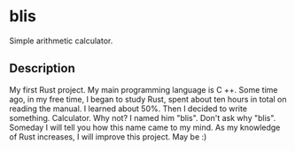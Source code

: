 # blis
Simple arithmetic calculator.

## Description
My first Rust project. My main programming language is C ++. Some time ago, in my free time, I began to study Rust, spent about ten hours in total on reading the manual. I learned about 50%. Then I decided to write something. 
Calculator. Why not? I named him "blis". Don't ask why "blis". Someday I will tell you how this name came to my mind. As my knowledge of Rust increases, I will improve this project. May be :)

